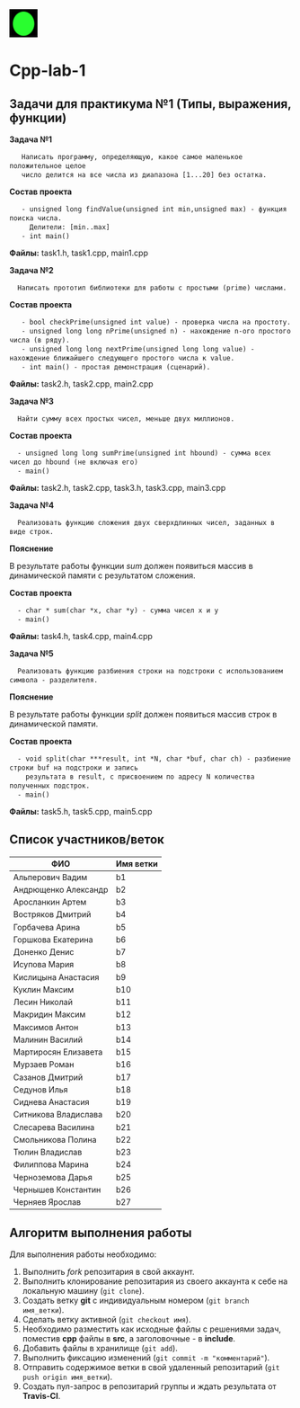 ﻿

<img src="img/green.png" width="50" height="50">

# Cpp-lab-1

## Задачи для практикума №1 (Типы, выражения, функции)

**Задача №1**

```
   Написать программу, определяющую, какое самое маленькое положительное целое 
   число делится на все числа из диапазона [1...20] без остатка.
```

**Состав проекта**

```
   - unsigned long findValue(unsigned int min,unsigned max) - функция поиска числа. 
     Делители: [min..max]
   - int main()
 ```
 
 **Файлы:** task1.h, task1.cpp, main1.cpp

 **Задача №2**

```
  Написать прототип библиотеки для работы с простыми (prime) числами.
```

**Состав проекта**

```
   - bool checkPrime(unsigned int value) - проверка числа на простоту.
   - unsigned long long nPrime(unsigned n) - нахождение n-ого простого числа (в ряду).
   - unsigned long long nextPrime(unsigned long long value) - нахождение ближайшего следующего простого числа к value.
   - int main() - простая демонстрация (сценарий).
 ```
 **Файлы:** task2.h, task2.cpp, main2.cpp

 **Задача №3**

```
  Найти сумму всех простых чисел, меньше двух миллионов.
```

**Состав проекта**

```
  - unsigned long long sumPrime(unsigned int hbound) - сумма всех чисел до hbound (не включая его)
  - main()
```

 **Файлы:** task2.h, task2.cpp, task3.h, task3.cpp, main3.cpp

 **Задача №4**

```
  Реализовать функцию сложения двух сверхдлинных чисел, заданных в виде строк.
```

**Пояснение**

В результате работы функции *sum* должен появиться массив в динамической памяти с результатом сложения.

**Состав проекта**

```
  - char * sum(char *x, char *y) - сумма чисел x и y
  - main()
```

 **Файлы:**  task4.h, task4.cpp, main4.cpp

 **Задача №5**

```
  Реализовать функцию разбиения строки на подстроки с использованием символа - разделителя.
```

**Пояснение**

В результате работы функции *split* должен появиться массив строк в динамической памяти.

**Состав проекта**

```
  - void split(char ***result, int *N, char *buf, char ch) - разбиение строки buf на подстроки и запись 
    результата в result, с присвоением по адресу N количества полученных подстрок.
  - main()
```

 **Файлы:**  task5.h, task5.cpp, main5.cpp
 
 ## Список участников/веток

|  ФИО              | Имя ветки |
|-------------------|-----------|
|Альперович	Вадим | b1|
|Андрющенко	Александр|b2|
|Аросланкин	Артем|b3|
|Востряков	Дмитрий|b4|
|Горбачева	Арина|b5|
|Горшкова	Екатерина|b6|
|Доненко	Денис|b7|
|Исупова	Мария|b8|
|Кислицына	Анастасия|b9|
|Куклин	Максим|b10|
|Лесин	Николай|b11|
|Макридин	Максим|b12|
|Максимов	Антон|b13|
|Малинин	Василий|b14|
|Мартиросян	Елизавета|b15|
|Мурзаев	Роман|b16|
|Сазанов	Дмитрий|b17|
|Седунов	Илья|b18|
|Сиднева	Анастасия|b19|
|Ситникова	Владислава|b20|
|Слесарева	Василина|b21|
|Смольникова	Полина|b22|
|Тюлин	Владислав|b23|
|Филиппова	Марина|b24|
|Черноземова	Дарья|b25|
|Чернышев	Константин|b26|
|Черняев	Ярослав|b27|

## Алгоритм выполнения работы

Для выполнения работы необходимо:

1. Выполнить *fork* репозитария в свой аккаунт.
1. Выполнить клонирование репозитария из своего аккаунта к себе на локальную машину (`git clone`).
1. Создать ветку **git** с индивидуальным номером (`git branch имя_ветки`).
1. Сделать ветку активной (`git checkout имя`).
1. Необходимо разместить как исходные файлы с решениями задач, поместив **cpp** файлы в **src**, а заголовочные - в **include**. 
1. Добавить файлы в хранилище (`git add`).
1. Выполнить фиксацию изменений (`git commit -m "комментарий"`).
1. Отправить содержимое ветки в свой удаленный репозитарий (`git push origin имя_ветки`).
1. Создать пул-запрос в репозитарий группы и ждать результата от **Travis-CI**.

